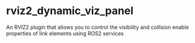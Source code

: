 # rviz2_dynamic_viz_panel
An RVIZ2 plugin that allows you to control the visibility and collision enable properties of link elements using ROS2 services
